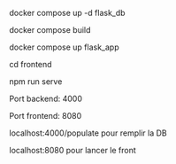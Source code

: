 docker compose up -d flask_db

docker compose build

docker compose up flask_app

cd frontend

npm run serve

Port backend: 4000

Port frontend: 8080

localhost:4000/populate pour remplir la DB

localhost:8080 pour lancer le front
